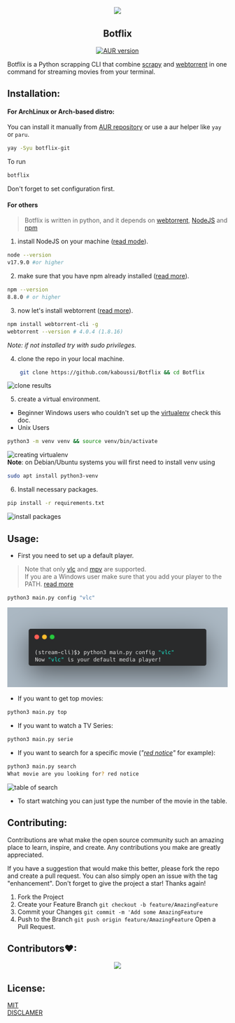 <p align="center">
  <img src=".github/logo.gif" />
</p>

<h2 align='center'> Botflix </h2>

<div align='center'>
<a href="https://aur.archlinux.org/packages/botflix-git">
	
![AUR version](https://img.shields.io/aur/version/botflix-git)

</a>
</div>

Botflix is a Python scrapping CLI that combine [scrapy](https://scrapy.org) and [webtorrent](https://github.com/webtorrent/webtorrent-cli) in one command for streaming movies from your terminal.

## Installation:
#### For ArchLinux or Arch-based distro:
You can install it manually from [AUR repository](https://aur.archlinux.org/packages/botflix-git) or use a aur helper like `yay` or `paru`.
```bash
yay -Syu botflix-git
```
To run
```bash
botflix
```
Don't forget to set configuration first.
#### For others
> Botflix is written in python, and it depends on [webtorrent](https://github.com/webtorrent/webtorrent-cli), [NodeJS](https://nodejs.org) and [npm](https://www.npmjs.com)

1. install NodeJS on your machine ([read mode](https://nodejs.org/en/download/)).
```bash
node --version
v17.9.0 #or higher
```
2. make sure that you have npm already installed ([read more](https://docs.npmjs.com/cli/v7/configuring-npm/install)).
```bash
npm --version
8.8.0 # or higher
```
3. now let's install webtorrent ([read more](https://github.com/webtorrent/webtorrent-cli)).
```bash
npm install webtorrent-cli -g
webtorrent --version # 4.0.4 (1.8.16)
```
_Note: if not installed try with sudo privileges._

4. clone the repo in your local machine.
```bash
    git clone https://github.com/kaboussi/Botflix && cd Botflix
```
![clone results](.github/clone.png)

5. create a virtual environment.
* Beginner Windows users who couldn't set up the [virtualenv] check this doc.
* Unix Users
```bash
python3 -m venv venv && source venv/bin/activate
```
![creating virtualenv](.github/virtualenv.png)  
**Note**: on Debian/Ubuntu systems you will first need to install venv using 
```bash
sudo apt install python3-venv
```

6. Install necessary packages.
```bash
pip install -r requirements.txt
```
![install packages](.github/pipintsall.png)

## Usage:
* First you need to set up a default player.
> Note that only [vlc](https://www.videolan.org/vlc/) and [mpv](https://mpv.io/) are supported. <br>
> If you are a Windows user make sure that you add your player to the PATH. [read more](https://www.vlchelp.com/add-vlc-command-prompt-windows/)
```bash
python3 main.py config "vlc"
```
![config](.github/config.png)
* If you want to get top movies:
```bash
python3 main.py top
```
* If you want to watch a TV Series:
```bash
python3 main.py serie
```
* If you want to search for a specific movie (_"[red notice](https://www.imdb.com/title/tt7991608/)"_ for example):
```bash
python3 main.py search
What movie are you looking for? red notice
```
![table of search](.github/table_of_movies.png "table of search")
* To start watching you can just type the number of the movie in the table.

## Contributing:
Contributions are what make the open source community such an amazing place to learn, inspire, and create. Any contributions you make are greatly appreciated.

If you have a suggestion that would make this better, please fork the repo and create a pull request. You can also simply open an issue with the tag "enhancement". Don't forget to give the project a star! Thanks again!

1. Fork the Project
2. Create your Feature Branch `git checkout -b feature/AmazingFeature`
3. Commit your Changes `git commit -m 'Add some AmazingFeature`
4. Push to the Branch `git push origin feature/AmazingFeature`
Open a Pull Request.

## Contributors❤:
<div align="center">
	<a href="https://github.com/kaboussi/Botflix/graphs/contributors">
  	<img src="https://contrib.rocks/image?repo=kaboussi/Botflix" />
	</a>
</div>

## License:
[MIT](https://mit-license.org/)<br>
[DISCLAMER](https://www.disclaimertemplate.net/live.php?token=xyytrgo4QtkLMNCB6LEIO6Q39YDFyhu2)



<!-- Links -->
[virtualenv]: https://github.com/kaboussi/Botflix/blob/main/docs/windowsVenv.md
